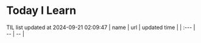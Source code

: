# Today I Learn 
TIL list updated at 2024-09-21 02:09:47
| name | url | updated time |
| :--- | -- | -- |
